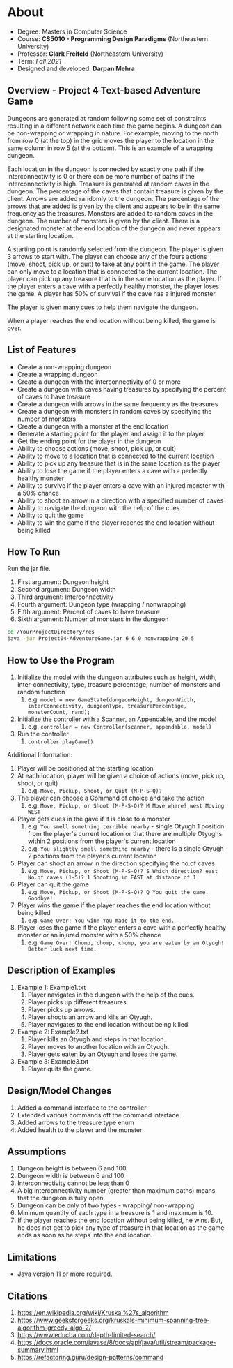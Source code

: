 # About

* Degree: Masters in Computer Science
* Course: **CS5010 - Programming Design Paradigms** (Northeastern University)
* Professor: **Clark Freifeld** (Northeastern University)
* Term: *Fall 2021*
* Designed and developed: **Darpan Mehra**

## Overview - Project 4 Text-based Adventure Game

Dungeons are generated at random following some set of constraints resulting in a different network each time the game begins.
A dungeon can be non-wrapping or wrapping in nature. For example, moving to the north from row 0 (at the top) in the grid moves the player to the location in the same column in row 5 (at the bottom). This is an example of a wrapping dungeon.


Each location in the dungeon is connected by exactly one path if the interconnectivity is 0 or there can be more number of paths if the interconnectivity is high.
Treasure is generated at random caves in the dungeon. The percentage of the caves that contain treasure is given by the client.
Arrows are added randomly to the dungeon. The percentage of the arrows that are added is given by the client and appears to be in the same frequency as the treasures.
Monsters are added to random caves in the dungeon. The number of monsters is given by the client.
There is a designated monster at the end location of the dungeon and never appears at the starting location.


A starting point is randomly selected from the dungeon. The player is given 3 arrows to start with.
The player can choose any of the fours actions (move, shoot, pick up, or quit) to take at any point in the game. The player can only move to a location that is connected to the current location. The player can pick up any treasure that is in the same location as the player. If the player enters a cave with a perfectly healthy monster, the player loses the game. A player has 50% of survival if the cave has a injured monster.

The player is given many cues to help them navigate the dungeon.

When a player reaches the end location without being killed, the game is over.

## List of Features

* Create a non-wrapping dungeon
* Create a wrapping dungeon
* Create a dungeon with the interconnectivity of 0 or more
* Create a dungeon with caves having treasures by specifying the percent of caves to have treasure
* Create a dungeon with arrows in the same frequency as the treasures
* Create a dungeon with monsters in random caves by specifying the number of monsters.
* Create a dungeon with a monster at the end location
* Generate a starting point for the player and assign it to the player
* Get the ending point for the player in the dungeon
* Ability to choose actions (move, shoot, pick up, or quit)
* Ability to move to a location that is connected to the current location
* Ability to pick up any treasure that is in the same location as the player
* Ability to lose the game if the player enters a cave with a perfectly healthy monster
* Ability to survive if the player enters a cave with an injured monster with a 50% chance
* Ability to shoot an arrow in a direction with a specified number of caves
* Ability to navigate the dungeon with the help of the cues
* Ability to quit the game
* Ability to win the game if the player reaches the end location without being killed

## How To Run

Run the jar file.
1. First argument: Dungeon height
2. Second argument: Dungeon width
3. Third argument: Interconnectivity
4. Fourth argument: Dungeon type (wrapping / nonwrapping)
5. Fifth argument: Percent of caves to have treasure
6. Sixth argument: Number of monsters in the dungeon

```bash
cd /YourProjectDirectory/res
java -jar Project04-AdventureGame.jar 6 6 0 nonwrapping 20 5
```

## How to Use the Program

1. Initialize the model with the dungeon attributes such as height, width, inter-connectivity, type, treasure percentage, number of monsters and random function
    1. e.g. ```model = new GameState(dungeonHeight, dungeonWidth, interConnectivity, dungeonType, treasurePercentage, monsterCount, rand);```
2. Initialize the controller with a Scanner, an Appendable, and the model
    1. e.g. ```controller = new Controller(scanner, appendable, model)```
3. Run the controller
   1. ```controller.playGame()``` 

Additional Information:

1. Player will be positioned at the starting location
2. At each location, player will be given a choice of actions (move, pick up, shoot, or quit)
   1. e.g. ```Move, Pickup, Shoot, or Quit (M-P-S-Q)?```
3. The player can choose a Command of choice and take the action
   1. e.g. ```Move, Pickup, or Shoot (M-P-S-Q)? M
      Move where? west
      Moving WEST```
4. Player gets cues in the gave if it is close to a monster
   1. e.g. ```You smell something terrible nearby``` - single Otyugh 1 position from the player's current location or that there are multiple Otyughs within 2 positions from the player's current location
   2. e.g. ```You slightly smell something nearby``` - there is a single Otyugh 2 positions from the player's current location
5. Player can shoot an arrow in the direction specifying the no.of caves
   1. e.g. ```Move, Pickup, or Shoot (M-P-S-Q)? S
      Which direction? east
      No.of caves (1-5)? 1
      Shooting in EAST at distance of 1```
6. Player can quit the game
   1. e.g. ```Move, Pickup, or Shoot (M-P-S-Q)? Q
      You quit the game.
      Goodbye!```
7. Player wins the game if the player reaches the end location without being killed
   1. e.g. ```Game Over!
      You win! You made it to the end.```
8. Player loses the game if the player enters a cave with a perfectly healthy monster or an injured monster with a 50% chance
   1. e.g. ```Game Over!
      Chomp, chomp, chomp, you are eaten by an Otyugh!
      Better luck next time.```

## Description of Examples

1. Example 1: Example1.txt
   1. Player navigates in the dungeon with the help of the cues.
   2. Player picks up different treasures.
   3. Player picks up arrows.
   4. Player shoots an arrow and kills an Otyugh.
   5. Player navigates to the end location without being killed
2. Example 2: Example2.txt
   1. Player kills an Otyugh and steps in that location.
   2. Player moves to another location with an Otyugh.
   3. Player gets eaten by an Otyugh and loses the game.
3. Example 3: Example3.txt
   1. Player quits the game.

## Design/Model Changes
1. Added a command interface to the controller
2. Extended various commands off the command interface
3. Added arrows to the treasure type enum
4. Added health to the player and the monster

## Assumptions
1. Dungeon height is between 6 and 100
2. Dungeon width is between 6 and 100
3. Interconnectivity cannot be less than 0
4. A big interconnectivity number (greater than maximum paths) means that the dungeon is fully open.
5. Dungeon can be only of two types - wrapping/ non-wrapping
6. Minimum quantity of each type in a treasure is 1 and maximum is 10.
7. If the player reaches the end location without being killed, he wins. But, he does not get to pick any type of treasure in that location as the game ends as soon as he steps into the end location.

## Limitations
* Java version 11 or more required.

## Citations
1. https://en.wikipedia.org/wiki/Kruskal%27s_algorithm
2. https://www.geeksforgeeks.org/kruskals-minimum-spanning-tree-algorithm-greedy-algo-2/
3. https://www.educba.com/depth-limited-search/
4. https://docs.oracle.com/javase/8/docs/api/java/util/stream/package-summary.html
5. https://refactoring.guru/design-patterns/command

